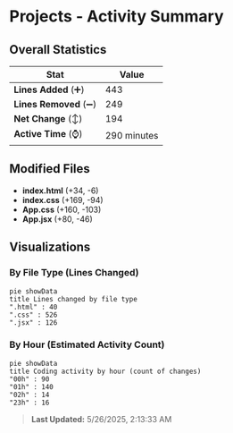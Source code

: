 # Projects - Activity Summary 

## Overall Statistics

| Stat                   | Value                                                             |
| ---------------------- | ----------------------------------------------------------------- |
| **Lines Added** (➕)   | 443                                          |
| **Lines Removed** (➖) | 249                                        |
| **Net Change** (↕)    | 194                |
| **Active Time** (⌚)   | 290 minutes |


## Modified Files
- **index.html** (+34, -6)
- **index.css** (+169, -94)
- **App.css** (+160, -103)
- **App.jsx** (+80, -46)

## Visualizations

### By File Type (Lines Changed)

```mermaid
pie showData
title Lines changed by file type
".html" : 40
".css" : 526
".jsx" : 126
```

### By Hour (Estimated Activity Count)

```mermaid
pie showData
title Coding activity by hour (count of changes)
"00h" : 90
"01h" : 140
"02h" : 14
"23h" : 16
```


> **Last Updated:** 5/26/2025, 2:13:33 AM